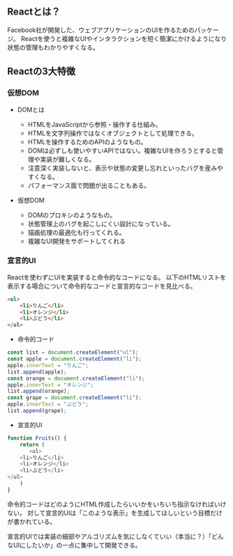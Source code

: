 ## Reactとは？

Facebook社が開発した、ウェブアプリケーションのUIを作るためのパッケージ。
Reactを使うと複雑なUIやインタラクションを短く簡潔にかけるようになり状態の管理もわかりやすくなる。

## Reactの3大特徴

### 仮想DOM

- DOMとは
  - HTMLをJavaScriptから参照・操作する仕組み。
  - HTMLを文字列操作ではなくオブジェクトとして処理できる。
  - HTMLを操作するためのAPIのようなもの。
  - DOMは必ずしも使いやすいAPIではない。複雑なUIを作ろうとすると管理や実装が難しくなる。
  - 注意深く実装しないと、表示や状態の変更し忘れといったバグを産みやすくなる。
  - パフォーマンス面で問題が出ることもある。

- 仮想DOM
  - DOMのプロキシのようなもの。
  - 状態管理上のバグを起こしにくい設計になっている。
  - 描画処理の最適化も行ってくれる。
  - 複雑なUI開発をサポートしてくれる

### 宣言的UI

Reactを使わずにUIを実装すると命令的なコードになる。
以下のHTMLリストを表示する場合について命令的なコードと宣言的なコードを見比べる。

```HTML
<ul>
    <li>りんご</li>
    <li>オレンジ</li>
    <li>ぶどう</li>
</ul>
```

- 命令的コード

```JavaScript
const list = document.createElement("ul");
const apple = document.createElement("li");
apple.innerText = "りんご";
list.append(apple);
const orange = document.createElement("li");
apple.innerText = "オレンジ";
list.append(orange);
const grape = document.createElement("li");
apple.innerText = "ぶどう";
list.append(grape);
```

- 宣言的UI

```JavaScript
function Fruits() {
    return (
       <ul>
    <li>りんご</li>
    <li>オレンジ</li>
    <li>ぶどう</li>
</ul>
    )
}
```

命令的コードはどのようにHTML作成したらいいかをいちいち指示なければいけない。
対して宣言的UIは「このような表示」を生成してほしいという目標だけが書かれている。

宣言的UIでは実装の細部やアルゴリズムを気にしなくていい（本当に？）「どんなUIにしたいか」の一点に集中して開発できる。
